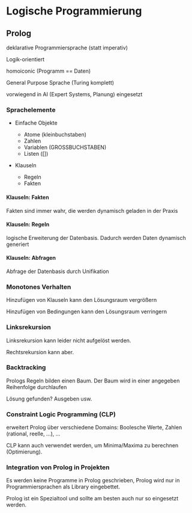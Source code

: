 # Logische Programmierung

## Prolog

deklarative Programmiersprache (statt imperativ)

Logik-orientiert

homoiconic (Programm == Daten)

General Purpose Sprache (Turing komplett)

vorwiegend in AI (Expert Systems, Planung) eingesetzt

### Sprachelemente

* Einfache Objekte
  * Atome (kleinbuchstaben)
  * Zahlen
  * Variablen (GROSSBUCHSTABEN)
  * Listen ([])

* Klauseln
  * Regeln
  * Fakten

#### Klauseln: Fakten

Fakten sind immer wahr, die werden dynamisch geladen in der Praxis

#### Klauseln: Regeln

logische Erweiterung der Datenbasis. Dadurch werden Daten dynamisch generiert

#### Klauseln: Abfragen

Abfrage der Datenbasis durch Unifikation

### Monotones Verhalten

Hinzufügen von Klauseln kann den Lösungsraum vergrößern

Hinzufügen von Bedingungen kann den Lösungsraum verringern

### Linksrekursion

Linksrekursion kann leider nicht aufgelöst werden.

Rechtsrekursion kann aber.

### Backtracking

Prologs Regeln bilden einen Baum. Der Baum wird in einer angegeben Reihenfolge durchlaufen

Lösung gefunden? Ausgeben usw.


### Constraint Logic Programming (CLP)

erweitert Prolog über verschiedene Domains: Boolesche Werte, Zahlen (rational, reelle, ...), ...

CLP kann auch verwendet werden, um Minima/Maxima zu berechnen (Optimierung).

### Integration von Prolog in Projekten

Es werden keine Programme in Prolog geschrieben, Prolog wird nur in Programmiersprachen als Library eingebettet.

Prolog ist ein Spezialtool und sollte am besten auch nur so eingesetzt werden.

